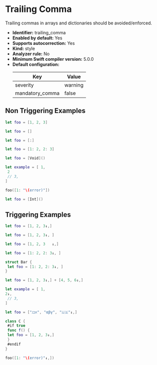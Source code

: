 # Trailing Comma

Trailing commas in arrays and dictionaries should be avoided/enforced.

* **Identifier:** trailing_comma
* **Enabled by default:** Yes
* **Supports autocorrection:** Yes
* **Kind:** style
* **Analyzer rule:** No
* **Minimum Swift compiler version:** 5.0.0
* **Default configuration:**
  <table>
  <thead>
  <tr><th>Key</th><th>Value</th></tr>
  </thead>
  <tbody>
  <tr>
  <td>
  severity
  </td>
  <td>
  warning
  </td>
  </tr>
  <tr>
  <td>
  mandatory_comma
  </td>
  <td>
  false
  </td>
  </tr>
  </tbody>
  </table>

## Non Triggering Examples

```swift
let foo = [1, 2, 3]
```

```swift
let foo = []
```

```swift
let foo = [:]
```

```swift
let foo = [1: 2, 2: 3]
```

```swift
let foo = [Void]()
```

```swift
let example = [ 1,
 2
 // 3,
]
```

```swift
foo([1: "\(error)"])
```

```swift
let foo = [Int]()
```

## Triggering Examples

```swift
let foo = [1, 2, 3↓,]
```

```swift
let foo = [1, 2, 3↓, ]
```

```swift
let foo = [1, 2, 3   ↓,]
```

```swift
let foo = [1: 2, 2: 3↓, ]
```

```swift
struct Bar {
 let foo = [1: 2, 2: 3↓, ]
}
```

```swift
let foo = [1, 2, 3↓,] + [4, 5, 6↓,]
```

```swift
let example = [ 1,
2↓,
 // 3,
]
```

```swift
let foo = ["אבג", "αβγ", "🇺🇸"↓,]
```

```swift
class C {
 #if true
 func f() {
 let foo = [1, 2, 3↓,]
 }
 #endif
}
```

```swift
foo([1: "\(error)"↓,])
```